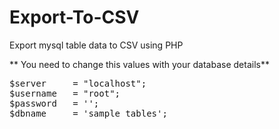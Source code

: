 # Export-To-CSV
Export mysql table data to CSV using PHP

** You need to change this values with your database details**
<pre>
$server     = "localhost";
$username   = "root";
$password   = '';
$dbname     = 'sample_tables';
</pre>

